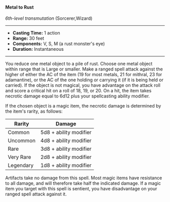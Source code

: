 #### Metal to Rust
*6th-level transmutation* (Sorcerer,Wizard)
___
- **Casting Time:** 1 action
- **Range:** 30 feet
- **Components:** V, S, M (a rust monster's eye)
- **Duration:** Instantaneous
---
You reduce one metal object to a pile of rust. Choose one metal object within range that is Large or smaller. Make a ranged spell attack against the higher of either the AC of the item (19 for most metals, 21 for mithral, 23 for adamantine), or the AC of the one holding or carrying it (if it is being held or carried). If the object is not magical, you have advantage on the attack roll and score a critical hit on a roll of 18, 19, or 20. On a hit, the item takes necrotic damage equal to 6d12 plus your spellcasting ability modifier.

If the chosen object is a magic item, the necrotic damage is determined by the item's rarity, as follows:

Rarity | Damage
------ | -------
Common | 5d8 + ability modifier
Uncommon | 4d8 + ability modifier
Rare | 3d8 + ability modifier
Very Rare | 2d8 + ability modifier
Legendary | 1d8 + ability modifier

Artifacts take no damage from this spell. Most magic items have resistance to all damage, and will therefore take half the indicated damage. If a magic item you target with this spell is sentient, you have disadvantage on your ranged spell attack against it.
